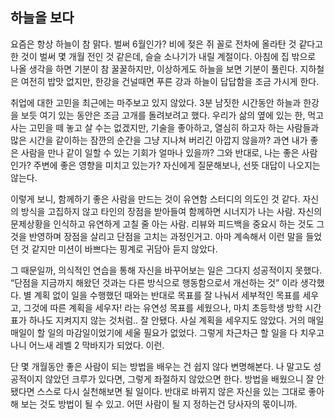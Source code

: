 ## 하늘을 보다
요즘은 항상 하늘이 참 맑다. 벌써 6월인가? 비에 젖은 쥐 꼴로 전차에 올라탄 것 같다고 한 것이 벌써 몇 개월 전인 것 같은데, 슬슬 소나기가 내릴 계절이다. 아침에 집 밖으로 나올 생각을 하면 기분이 참 꿀꿀하지만, 이상하게도 하늘을 보면 기분이 풀린다. 지하철은 여전히 밥맛 없지만, 한강을 건널때면 푸른 강과 하늘이 답답함을 조금 가시게 한다. 

취업에 대한 고민을 최근에는 마주보고 있지 않았다. 3분 남짓한 시간동안 하늘과 한강을 보듯 여기 있는 동안은 조금 고개를 돌려보려고 했다. 우리가 삶의 옆에 있는 한, 먹고사는 고민을 떼 놓고 살 수는 없겠지만, 기술을 좋아하고, 열심히 하고자 하는 사람들과 많은 시간을 같이하는 잠깐의 순간을 그냥 지나쳐 버리긴 아깝지 않을까? 과연 내가 좋은 사람을 만나 같이 일할 수 있는 기회가 얼마나 있을까? 그와 반대로, 나는 좋은 사람인가? 주변에 좋은 영향을 미치고 있는가? 자신에게 질문해보나, 선뜻 대답이 나오지는 않는다.

이렇게 보니, 함께하기 좋은 사람을 만드는 것이 유연함 스터디의 의도인 것 같다. 자신의 방식을 고집하지 않고 타인의 장점을 받아들여 함께하면 시너지가 나는 사람. 자신의 문제상황을 인식하고 유연하게 고칠 줄 아는 사람. 리뷰와 피드백을 중요시 하는 것도 그것을 반영하며 장점을 살리고 단점을 고치는 과정인거고. 아마 계속해서 이런 말을 들었던 것 같지만 미션이 바쁘다는 핑계로 귀담아 듣지 않았다.

그 때문일까, 의식적인 연습을 통해 자신을 바꾸어보는 일은 그다지 성공적이지 못했다. “단점을 지금까지 해왔던 것과는 다른 방식으로 행동함으로서 개선하는 것” 이라 생각했다. 별 계획 없이 일을 수행했던 때와는 반대로 목표를 잘 나눠서 세부적인 목표를 세우고, 그것에 따른 계획을 세우자! 라는 유연성 목표를 세웠으나, 마치 초등학생 방학 시간표가 하나도 지켜지지 않는 것처럼.. 잘 안됐다. 사실 계획을 세우지도 않았다. 거의 매일매일이 할 일의 마감일이었기에 세울 필요가 없었다. 그렇게 차근차근 할 일을 다 치우고 나니 어느새 레벨 2 막바지가 되었다. 이런.

단 몇 개월동안 좋은 사람이 되는 방법을 배우는 건 쉽지 않다 변명해본다. 나 말고도 성공적이지 않았던 크루가 있다면, 그렇게 좌절하지 않았으면 한다. 방법을 배웠으니 잘 안됐다면 스스로 다시 실천해보면 될 일이다. 반대로 바뀌지 않은 자신을 있는 그대로 좋아해 보는 것도 방법이 될 수 있고. 어떤 사람이 될 지 정하는건 당사자의 몫이니까. 

